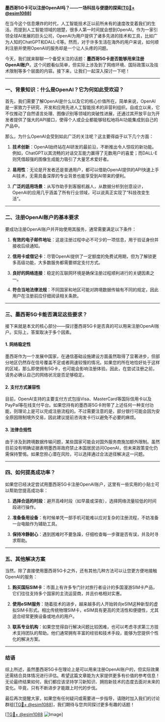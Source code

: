 **墨西哥5G卡可以注册OpenAI吗？——一场科技与便捷的探索[[TG💪+ @esim1088](https://t.me/s/esim1088)]**

在当今这个信息爆炸的时代，人工智能技术正以前所未有的速度改变着我们的生活。而提到人工智能领域的翘楚，很多人第一时间就会想到OpenAI。作为一家引领全球AI发展的巨头公司，OpenAI为用户提供了诸多先进的技术和工具，比如广为人知的ChatGPT和DALL-E等。然而，对于许多生活在海外的用户来说，如何顺利注册并使用OpenAI的服务却是一个让人头疼的问题。

今天，我们就来聊聊一个备受关注的话题：**墨西哥5G卡是否能够用来注册OpenAI账户**。这个问题看似简单，但实际上涉及到了网络环境、国际政策以及技术限制等多个层面的内容。接下来，让我们一起深入探讨一下吧！

---

### **一、背景知识：什么是OpenAI？它为何如此受欢迎？**

首先，我们需要了解OpenAI是什么以及它的核心价值所在。简单来说，OpenAI是一家致力于研究、开发和应用先进人工智能技术的非营利组织。自成立以来，它不仅推动了自然语言处理、图像识别等领域的突破性进展，还通过其开放平台为开发者提供了强大的API接口，使得个人或企业都能够轻松地将AI功能集成到自己的产品中。

那么，为什么OpenAI会受到如此广泛的关注呢？这主要得益于以下几个方面：

1. **技术创新**：OpenAI始终站在AI研发的最前沿，不断推出令人惊叹的新功能。例如，ChatGPT以其流畅的对话交互能力赢得了无数用户的喜爱；而DALL-E则凭借超强的图像生成能力吸引了大量艺术爱好者。
   
2. **易用性**：无论是开发者还是普通用户，都可以借助OpenAI提供的API快速上手AI技术，无需具备深厚的专业背景也能享受到AI带来的便利。

3. **广泛的适用场景**：从写作助手到客服机器人，从数据分析到创意设计，OpenAI的应用几乎涵盖了所有行业领域，可以说真正实现了“科技改变生活”。

---

### **二、注册OpenAI账户的基本要求**

要成功注册OpenAI账户并开始使用其服务，通常需要满足以下条件：

1. **有效的电子邮件地址**：这是注册过程中必不可少的一项信息，用于验证身份并接收后续通知。
   
2. **信用卡或借记卡**：尽管OpenAI提供了一定额度的免费试用期，但为了解锁更多高级功能，大多数服务都需要绑定支付方式。

3. **良好的网络连接**：稳定的互联网环境是确保注册过程顺利进行的关键因素之一。

4. **符合当地法律法规**：不同国家和地区可能对跨境数据传输有不同的规定，因此用户在注册前应仔细阅读相关条款。

---

### **三、墨西哥5G卡能否满足这些要求？**

接下来就是本文的核心部分——探讨墨西哥5G卡是否真的可以用来注册OpenAI账户。实际上，答案取决于多个因素。

#### **1. 网络稳定性**
墨西哥作为一个发展中国家，在通信基础设施建设方面虽然取得了显著进步，但部分地区仍然存在信号覆盖不足或者网速较慢的情况。如果您的所在地恰好处于这样的区域，那么即使拥有5G卡，也可能会影响注册体验。因此，在尝试注册之前，请务必确认自己的网络状况是否足够稳定。

#### **2. 支付方式兼容性**
目前，OpenAI支持的主要支付方式包括Visa、MasterCard等国际信用卡以及PayPal等在线支付平台。如果您持有的墨西哥5G卡附带了上述任何一种支付功能，则理论上是可以完成注册流程的。不过需要注意的是，部分银行可能会因为安全原因限制境外交易，因此建议提前咨询发卡行以避免不必要的麻烦。

#### **3. 法律合规性**
由于涉及到跨境数据传输问题，某些国家可能会对国外服务商施加额外限制。虽然目前没有明确证据表明墨西哥政府禁止本国居民访问OpenAI，但未来政策变化仍需保持警惕。如果您担心潜在风险，可以选择通过合法途径解决这一问题。

---

### **四、如何提高成功率？**

如果您已经决定尝试用墨西哥5G卡注册OpenAI账户，这里有一些实用的小贴士可以帮助您提高成功率：

1. **选择合适的时段**：避开高峰时段（如早晨或深夜），选择网络流量较低的时间段进行操作。

2. **准备备用设备**：有时候单凭一部手机可能难以应对复杂的注册流程，不妨准备一台电脑作为辅助工具。

3. **保持冷静耐心**：遇到困难时不要急躁，仔细检查每一步骤是否有误，并及时寻求帮助。

---

### **五、其他解决方案**

当然，除了直接使用墨西哥5G卡之外，还有其他几种方法可以让您更方便地接触OpenAI的服务：

1. **购买国际SIM卡**：市面上有许多专门针对旅行者设计的多国漫游SIM卡产品，它们往往支持多个国家的主流运营商，并且价格相对实惠。

2. **使用eSIM服务**：随着技术的进步，越来越多的人开始转向eSIM这种新型的虚拟SIM卡形式。相比传统物理SIM卡，eSIM具有更高的灵活性和便捷性，尤其适合经常更换设备或地点的用户。

3. **联系专业机构**：如果您觉得自行解决问题比较困难，也可以考虑寻求第三方技术支持团队的帮助。他们通常拥有丰富的经验和技术手段，能够为您提供个性化的解决方案。

---

### **结语**

综上所述，虽然墨西哥5G卡在理论上是可以用来注册OpenAI账户的，但实际效果还需结合具体情况进行评估。希望这篇文章能为大家提供更多有价值的参考信息！无论最终结果如何，我们都应该坚持学习新知识、拥抱新技术的态度去面对未来的变化。毕竟，只有不断进步才能跟上时代的步伐。

最后再次提醒大家，如果您有任何疑问或需要进一步指导，请随时加入我们的讨论群组[[TG💪+ @esim1088](https://t.me/s/esim1088)]，我们期待与您共同探讨更多有趣的话题！

[[TG💪+ @esim1088](https://t.me/s/esim1088) ![Image](https://i.postimg.cc/4NQfJmqS/Snipaste-2025-05-13-00-14-12.png)]